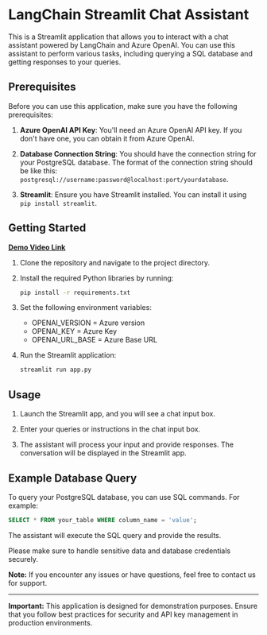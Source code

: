 # LangChain Streamlit Chat Assistant

This is a Streamlit application that allows you to interact with a chat assistant powered by LangChain and Azure OpenAI. You can use this assistant to perform various tasks, including querying a SQL database and getting responses to your queries.

## Prerequisites

Before you can use this application, make sure you have the following prerequisites:

1. **Azure OpenAI API Key**: You'll need an Azure OpenAI API key. If you don't have one, you can obtain it from Azure OpenAI.

2. **Database Connection String**: You should have the connection string for your PostgreSQL database. The format of the connection string should be like this: `postgresql://username:password@localhost:port/yourdatabase`.

3. **Streamlit**: Ensure you have Streamlit installed. You can install it using `pip install streamlit`.

## Getting Started
**[Demo Video Link](https://drive.google.com/file/d/13osa0RrF8uMb3mxeWlo9mc-QU8PpG82K/view)**

1. Clone the repository and navigate to the project directory.

2. Install the required Python libraries by running:

    ```bash
    pip install -r requirements.txt
    ```

3. Set the following environment variables:

    - OPENAI_VERSION = Azure version
    - OPENAI_KEY = Azure Key
    - OPENAI_URL_BASE = Azure Base URL


4. Run the Streamlit application:

    ```bash
    streamlit run app.py
    ```

## Usage

1. Launch the Streamlit app, and you will see a chat input box.

2. Enter your queries or instructions in the chat input box.

3. The assistant will process your input and provide responses. The conversation will be displayed in the Streamlit app.

## Example Database Query

To query your PostgreSQL database, you can use SQL commands. For example:

```sql
SELECT * FROM your_table WHERE column_name = 'value';
```

The assistant will execute the SQL query and provide the results.

Please make sure to handle sensitive data and database credentials securely.

**Note:** If you encounter any issues or have questions, feel free to contact us for support.

---

**Important:** This application is designed for demonstration purposes. Ensure that you follow best practices for security and API key management in production environments.

